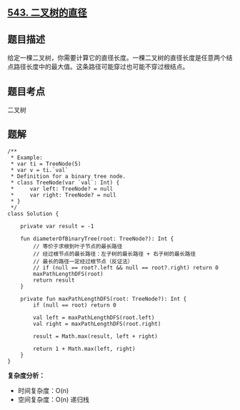 ## [543. 二叉树的直径](https://leetcode.cn/problems/diameter-of-binary-tree/description/)

## 题目描述

给定一棵二叉树，你需要计算它的直径长度。一棵二叉树的直径长度是任意两个结点路径长度中的最大值。这条路径可能穿过也可能不穿过根结点。

## 题目考点

二叉树

## 题解
 
```
/**
 * Example:
 * var ti = TreeNode(5)
 * var v = ti.`val`
 * Definition for a binary tree node.
 * class TreeNode(var `val`: Int) {
 *     var left: TreeNode? = null
 *     var right: TreeNode? = null
 * }
 */
class Solution {

    private var result = -1

    fun diameterOfBinaryTree(root: TreeNode?): Int {
        // 等价于求根到叶子节点的最长路径
        // 经过根节点的最长路径：左子树的最长路径 + 右子树的最长路径
        // 最长的路径一定经过根节点（反证法）
        // if (null == root?.left && null == root?.right) return 0
        maxPathLengthDFS(root)
        return result
    }

    private fun maxPathLengthDFS(root: TreeNode?): Int {
        if (null == root) return 0

        val left = maxPathLengthDFS(root.left)
        val right = maxPathLengthDFS(root.right)

        result = Math.max(result, left + right)

        return 1 + Math.max(left, right)
    }
}
```

**复杂度分析：**

- 时间复杂度：O(n)
- 空间复杂度：O(n) 递归栈 
